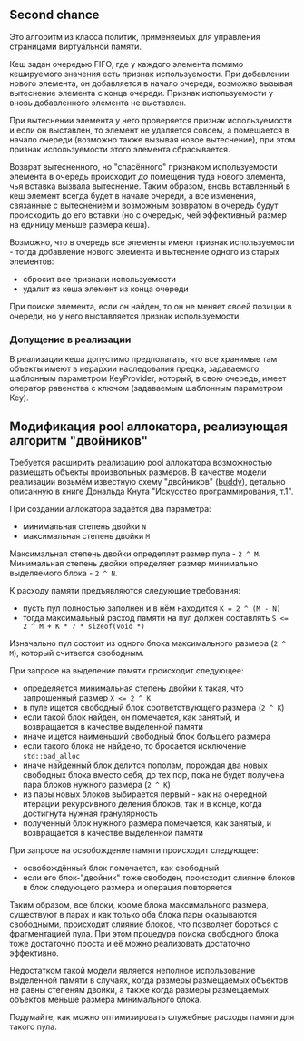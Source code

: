 ## Second chance
Это алгоритм из класса политик, применяемых для управления страницами виртуальной памяти.

Кеш задан очередью FIFO, где у каждого элемента помимо кешируемого значения есть признак используемости. При добавлении нового элемента, он добавляется в начало очереди, возможно вызывая вытеснение элемента с конца очереди. Признак используемости у вновь добавленного элемента не выставлен.

При вытеснении элемента у него проверяется признак используемости и если он выставлен, то элемент не удаляется совсем, а помещается в начало очереди (возможно также вызывая новое вытеснение), при этом признак используемости этого элемента сбрасывается.

Возврат вытесненного, но "спасённого" признаком используемости элемента в очередь происходит _до_ помещения туда нового элемента, чья вставка вызвала
вытеснение.
Таким образом, вновь вставленный в кеш элемент всегда будет в начале очереди, а все изменения, связанные с вытеснением и возможным возвратом в очередь будут
происходить до его вставки (но с очередью, чей эффективный размер на единицу меньше размера кеша).

Возможно, что в очередь все элементы имеют признак используемости - тогда добавление нового элемента и вытеснение одного из старых элементов:
* сбросит все признаки используемости
* удалит из кеша элемент из конца очереди

При поиске элемента, если он найден, то он не меняет своей позиции в очереди, но у него выставляется признак используемости.

### Допущение в реализации
В реализации кеша допустимо предполагать, что все хранимые там объекты имеют в иерархии наследования предка, задаваемого шаблонным параметром KeyProvider,
который, в свою очередь, имеет оператор равенства с ключом (задаваемым шаблонным параметром Key).

## Модификация pool аллокатора, реализующая алгоритм "двойников"

Требуется расширить реализацию pool аллокатора возможностью размещать объекты произвольных размеров.
В качестве модели реализации возьмём известную схему "двойников" ([buddy](https://en.wikipedia.org/wiki/Buddy_memory_allocation)), детально описанную в книге
Дональда Кнута "Искусство программирования, т.1".

При создании аллокатора задаётся два параметра:
* минимальная степень двойки `N`
* максимальная степень двойки `M`

Максимальная степень двойки определяет размер пула - `2 ^ M`. Минимальная степень двойки определяет размер минимально выделяемого блока - `2 ^ N`.

К расходу памяти предъявляются следующие требования:
* пусть пул полностью заполнен и в нём находится `K = 2 ^ (M - N)`
* тогда максимальный расход памяти на пул должен составлять `S <= 2 ^ M + K * 7 * sizeof(void *)`

Изначально пул состоит из одного блока максимального размера (`2 ^ M`), который считается свободным.

При запросе на выделение памяти происходит следующее:
* определяется минимальная степень двойки `K` такая, что запрошенный размер `X <= 2 ^ K`
* в пуле ищется свободный блок соответствующего размера (`2 ^ K`)
* если такой блок найден, он помечается, как занятый, и возвращается в качестве выделенной памяти
* иначе ищется наименьший свободный блок большего размера
* если такого блока не найдено, то бросается исключение `std::bad_alloc`
* иначе найденный блок делится пополам, порождая два новых свободных блока вместо себя, до тех пор, пока не будет получена пара блоков нужного размера (`2 ^ K`)
* из пары новых блоков выбирается первый - как на очередной итерации рекурсивного деления блоков, так и в конце, когда достигнута нужная гранулярность
* полученный блок нужного размера помечается, как занятый, и возвращается в качестве выделенной памяти

При запросе на освобождение памяти происходит следующее:
* освобождённый блок помечается, как свободный
* если его блок-"двойник" тоже свободен, происходит слияние блоков в блок следующего размера и операция повторяется

Таким образом, все блоки, кроме блока максимального размера, существуют в парах и как только оба блока пары оказываются свободными, происходит слияние блоков, что
позволяет бороться с фрагментацией пула. При этом процедура поиска свободного блока тоже достаточно проста и её можно реализовать достаточно эффективно.

Недостатком такой модели является неполное использование выделенной памяти в случаях, когда размеры размещаемых объектов не равны степеням двойки, а также когда
размеры размещаемых объектов меньше размера минимального блока.

Подумайте, как можно оптимизировать служебные расходы памяти для такого пула.
